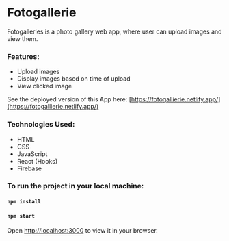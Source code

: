 # Fotogallerie
Fotogalleries is a photo gallery web app, where user can upload images and view them.


### Features:
* Upload images
* Display images based on time of upload
* View clicked image
 

See the deployed version of this App here: [https://fotogallierie.netlify.app/](https://fotogallierie.netlify.app/)

###  Technologies Used:
* HTML
* CSS
* JavaScript 
* React (Hooks)
* Firebase

  
###  To run the project in your local machine:
####  `npm install`
####  `npm start`
Open [http://localhost:3000](http://localhost:3000) to view it in your browser.
